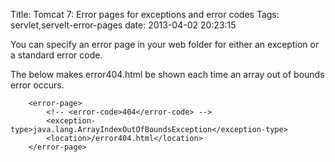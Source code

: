Title: Tomcat 7: Error pages for exceptions and error codes
Tags: servlet,servelt-error-pages
date: 2013-04-02 20:23:15

You can specify an error page in your web folder for either an exception or a standard error code.

The below makes error404.html be shown each time an array out of bounds error occurs.

		<error-page>
			<!-- <error-code>404</error-code> -->
			<exception-type>java.lang.ArrayIndexOutOfBoundsException</exception-type>      
			<location>/error404.html</location>
		</error-page>  

